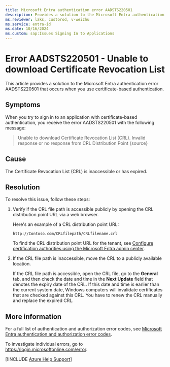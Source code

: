 ```yaml
---
title: Microsoft Entra authentication error AADSTS220501
description: Provides a solution to the Microsoft Entra authentication error AADSTS220501.
ms.reviewer: laks, custorod, v-weizhu
ms.service: entra-id
ms.date: 10/16/2024
ms.custom: sap:Issues Signing In to Applications
---
```

# Error AADSTS220501 - Unable to download Certificate Revocation List

This article provides a solution to the Microsoft Entra authentication error AADSTS220501 that occurs when you use certificate-based authentication.

## Symptoms

When you try to sign in to an application with certificate-based authentication, you receive the error AADSTS220501 with the following message:

> Unable to download Certificate Revocation List (CRL). Invalid response or no response from CRL Distribution Point {source}

## Cause

The Certificate Revocation List (CRL) is inaccessible or has expired.

## Resolution

To resolve this issue, follow these steps:

1. Verify if the CRL file path is accessible publicly by opening the CRL distribution point URL via a web browser.

    Here's an example of a CRL distribution point URL:
    
    `http://Contoso.com/CRLfilepath/CRLfilename.crl`

    To find the CRL distribution point URL for the tenant, see [Configure certification authorities using the Microsoft Entra admin center](/entra/identity/authentication/how-to-certificate-based-authentication#configure-certification-authorities-using-the-microsoft-entra-admin-center).

2. If the CRL file path is inaccessible, move the CRL to a publicly available location.

   If the CRL file path is accessible, open the CRL file, go to the **General** tab, and then check the date and time in the **Next Update** field that denotes the expiry date of the CRL. If this date and time is earlier than the current system date, Windows computers will invalidate certificates that are checked against this CRL. You have to renew the CRL manually and replace the expired CRL.

## More information

For a full list of authentication and authorization error codes, see [Microsoft Entra authentication and authorization error codes](/azure/active-directory/develop/reference-error-codes).

To investigate individual errors, go to https://login.microsoftonline.com/error.

[!INCLUDE [Azure Help Support](../../../../includes/azure-help-support.md)]
